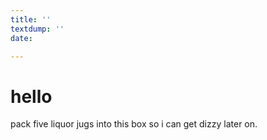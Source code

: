 ```yaml
---
title: ''
textdump: ''
date: 

---
```

# hello

pack five liquor jugs into this box so i can get dizzy later on.